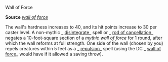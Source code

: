 Wall of Force

**Source** [_wall of force_](/pathfinderRPG/prd/spells/wallOfForce.html#_wall-of-force)

The wall's hardness increases to 40, and its hit points increase to 30 per caster level. A non-mythic _ [disintegrate](/pathfinderRPG/prd/spells/disintegrate.html#_disintegrate)_ spell or _ [rod of cancellation](/pathfinderRPG/prd/magicItems/rods.html#_rod-of-cancellation)_ negates a 10-foot-square section of a _mythic wall of force_ for 1 round, after which the wall reforms at full strength. One side of the wall (chosen by you) repels creatures within 5 feet as a _ [repulsion](/pathfinderRPG/prd/spells/repulsion.html#_repulsion)_ spell (using the DC _ [wall of force](/pathfinderRPG/prd/spells/wallOfForce.html#_wall-of-force)_ would have if it allowed a saving throw).

